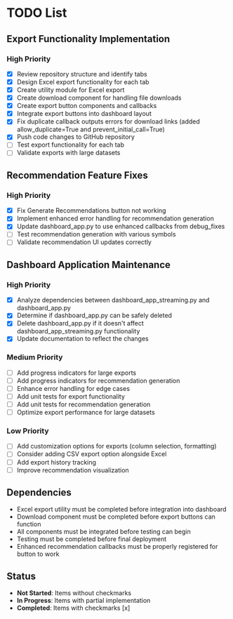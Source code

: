 # TODO List
## Export Functionality Implementation
### High Priority
- [x] Review repository structure and identify tabs
- [x] Design Excel export functionality for each tab
- [x] Create utility module for Excel export
- [x] Create download component for handling file downloads
- [x] Create export button components and callbacks
- [x] Integrate export buttons into dashboard layout
- [x] Fix duplicate callback outputs errors for download links (added allow_duplicate=True and prevent_initial_call=True)
- [x] Push code changes to GitHub repository
- [ ] Test export functionality for each tab
- [ ] Validate exports with large datasets

## Recommendation Feature Fixes
### High Priority
- [x] Fix Generate Recommendations button not working
- [x] Implement enhanced error handling for recommendation generation
- [x] Update dashboard_app.py to use enhanced callbacks from debug_fixes
- [ ] Test recommendation generation with various symbols
- [ ] Validate recommendation UI updates correctly

## Dashboard Application Maintenance
### High Priority
- [x] Analyze dependencies between dashboard_app_streaming.py and dashboard_app.py
- [x] Determine if dashboard_app.py can be safely deleted
- [x] Delete dashboard_app.py if it doesn't affect dashboard_app_streaming.py functionality
- [x] Update documentation to reflect the changes

### Medium Priority
- [ ] Add progress indicators for large exports
- [ ] Add progress indicators for recommendation generation
- [ ] Enhance error handling for edge cases
- [ ] Add unit tests for export functionality
- [ ] Add unit tests for recommendation generation
- [ ] Optimize export performance for large datasets

### Low Priority
- [ ] Add customization options for exports (column selection, formatting)
- [ ] Consider adding CSV export option alongside Excel
- [ ] Add export history tracking
- [ ] Improve recommendation visualization

## Dependencies
- Excel export utility must be completed before integration into dashboard
- Download component must be completed before export buttons can function
- All components must be integrated before testing can begin
- Testing must be completed before final deployment
- Enhanced recommendation callbacks must be properly registered for button to work

## Status
- **Not Started**: Items without checkmarks
- **In Progress**: Items with partial implementation
- **Completed**: Items with checkmarks [x]
